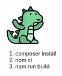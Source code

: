 <img src="https://raw.githubusercontent.com/artemvolt/godzilla-design-pack/24cba1456b0485b6b2b581cc721f79c965d62b53/src/resources/img/godzilla.svg" height="100px">

1. composer install
2. npm ci
3. npm run build
